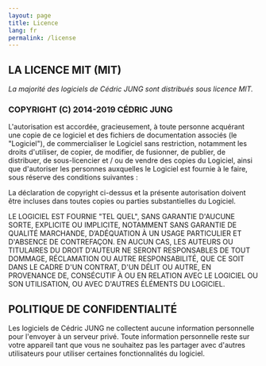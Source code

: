 ```yaml
---
layout: page
title: Licence
lang: fr
permalink: /license
---
```


## LA LICENCE MIT (MIT)

*La majorité des logiciels de Cédric JUNG sont distribués sous licence MIT.*

### COPYRIGHT (C) 2014-2019 CÉDRIC JUNG

L'autorisation est accordée, gracieusement, à toute personne acquérant une copie de ce logiciel et des fichiers de documentation associés (le "Logiciel"), de commercialiser le Logiciel sans restriction, notamment les droits d'utiliser, de copier, de modifier, de fusionner, de publier, de distribuer, de sous-licencier et / ou de vendre des copies du Logiciel, ainsi que d'autoriser les personnes auxquelles le Logiciel est fournie à le faire, sous réserve des conditions suivantes :

La déclaration de copyright ci-dessus et la présente autorisation doivent être incluses dans toutes copies ou parties substantielles du Logiciel.

LE LOGICIEL EST FOURNIE "TEL QUEL", SANS GARANTIE D'AUCUNE SORTE, EXPLICITE OU IMPLICITE, NOTAMMENT SANS GARANTIE DE QUALITÉ MARCHANDE, D’ADÉQUATION À UN USAGE PARTICULIER ET D'ABSENCE DE CONTREFAÇON. EN AUCUN CAS, LES AUTEURS OU TITULAIRES DU DROIT D'AUTEUR NE SERONT RESPONSABLES DE TOUT DOMMAGE, RÉCLAMATION OU AUTRE RESPONSABILITÉ, QUE CE SOIT DANS LE CADRE D'UN CONTRAT, D'UN DÉLIT OU AUTRE, EN PROVENANCE DE, CONSÉCUTIF À OU EN RELATION AVEC LE LOGICIEL OU SON UTILISATION, OU AVEC D'AUTRES ÉLÉMENTS DU LOGICIEL.

## POLITIQUE DE CONFIDENTIALITÉ

Les logiciels de Cédric JUNG ne collectent aucune information personnelle pour l'envoyer à un serveur privé.
Toute information personnelle reste sur votre appareil tant que vous ne souhaitez pas les partager avec d'autres utilisateurs pour utiliser certaines fonctionnalités du logiciel.
